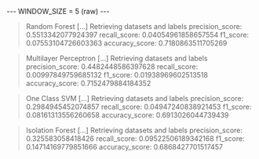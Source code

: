 
 --- WINDOW_SIZE = 5 (raw) --- 


> Random Forest
[...] Retrieving datasets and labels
precision_score: 0.5513342077924397
recall_score: 0.04054961858657554
f1_score: 0.07553104726603363
accuracy_score: 0.7180863511705269


> Multilayer Perceptron
[...] Retrieving datasets and labels
precision_score: 0.4482448586397628
recall_score: 0.00997849759685132
f1_score: 0.01938969602513518
accuracy_score: 0.7152479884184352


> One Class SVM
[...] Retrieving datasets and labels
precision_score: 0.2984945452074857
recall_score: 0.04947240838921453
f1_score: 0.08161313556260658
accuracy_score: 0.6913026044739439


> Isolation Forest
[...] Retrieving datasets and labels
precision_score: 0.325583058418426
recall_score: 0.09522506189342168
f1_score: 0.14714169779851666
accuracy_score: 0.6868427701517457
